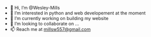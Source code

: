 - 👋 Hi, I’m @Wesley-Mills
- 👀 I’m interested in python and web developement at the moment
- 🌱 I’m currently working on building my website
- 💞️ I’m looking to collaborate on ...
- 📫 Reach me at millsw557@gmail.com

<!---
Wesley-Mills/Wesley-Mills is a ✨ special ✨ repository because its `README.md` (this file) appears on your GitHub profile.
You can click the Preview link to take a look at your changes.
--->
